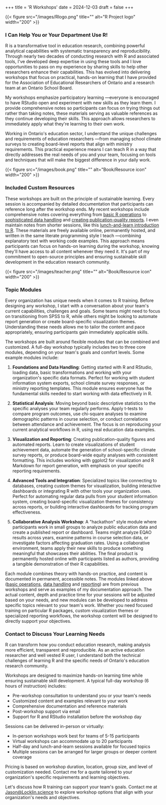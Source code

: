 +++
title = 'R Workshops'
date = 2024-12-03
draft = false
+++

{{< figure src="/images/Rlogo.png" title="" alt="R Project logo" width="200" >}}

### I Can Help You or Your Department Use R!

R is a transformative tool in education research, combining powerful analytical capabilities with systematic transparency and reproducibility. Through nearly two decades of conducting research with R and associated tools, I've developed deep expertise in using these tools and I love opportunities to pass on my experience by sharing skills to help other researchers enhance their capabilities. This has evolved into delivering workshops that focus on practical, hands-on learning that I have provided for the Association of Educational Researchers of Ontario and a research team at an Ontario School Board.

My workshops emphasize participatory learning —everyone is encouraged to have RStudio open and experiment with new skills as they learn them. I provide comprehensive notes so participants can focus on trying things out rather than taking notes, these materials serving as valuable references as they continue developing their skills. This approach allows researchers to immediately apply what they're learning to their own work.

Working in Ontario's education sector, I understand the unique challenges and requirements of education researchers —from managing school climate surveys to creating board-level reports that align with ministry requirements. This practical experience means I can teach R in a way that directly addresses the real needs of you and your team, focusing on tools and techniques that will make the biggest difference in your daily work.


{{< figure src="/images/book.png" title="" alt="Book/Resource icon" width="200" >}}

### Included Custom Resources

These workshops are built on the principle of sustainable learning. Every session is accompanied by detailed documentation that participants can reference long after the workshop ends. My recent workshops include comprehensive notes covering everything from [basic R operations](https://rpubs.com/jasonL/module1) to [sophisticated data handling](https://rpubs.com/jasonL/module2) and [creating publication-quality reports](https://rpubs.com/jasonL/module3). I even maintain notes from shorter sessions, like this [lunch-and-learn introduction to R](https://rpubs.com/jasonL/LandL). These materials are freely available online, permanently hosted, and written in the same literate programming style I teach —combining explanatory text with working code examples. This approach means participants can focus on hands-on learning during the workshop, knowing they'll have access to all content whenever they need it. It's part of my commitment to open-source principles and ensuring sustainable skill development in the education research community.

{{< figure src="/images/teacher.png" title="" alt="Book/Resource icon" width="200" >}}

### Topic Modules

Every organization has unique needs when it comes to R training. Before designing any workshop, I start with a conversation about your team's current capabilities, challenges and goals. Some teams might need to focus on transitioning from SPSS to R, while others might be looking to automate report generation or create board-specific visualization themes. Understanding these needs allows me to tailor the content and pace appropriately, ensuring participants gain immediately applicable skills.

The workshops are built around flexible modules that can be combined and customized. A full-day workshop typically includes two to three core modules, depending on your team's goals and comfort levels. Some example modules include:

1. **Foundations and Data Handling**: Getting started with R and RStudio, loading data, basic transformations and working with your organization's specific data formats. Perfect for working with student information system exports, school climate survey responses, or ministry reporting templates. This module ensures everyone has the fundamental skills needed to start working with data effectively in R.

2. **Statistical Analysis**: Moving beyond basic descriptive statistics to the specific analyses your team regularly performs. Apply t-tests to compare program outcomes, use chi-square analyses to examine demographic patterns in course selection, or conduct correlations between attendance and achievement. The focus is on reproducing your current analytical workflows in R, using real education data examples.

3. **Visualization and Reporting**: Creating publication-quality figures and automated reports. Learn to create visualizations of student achievement data, automate the generation of school-specific climate survey reports, or produce board-wide equity analyses with consistent formatting. This includes working with ggplot2 for visualization and R Markdown for report generation, with emphasis on your specific reporting requirements.

4. **Advanced Tools and Integration**: Specialized topics like connecting to databases, creating custom themes for visualization, building interactive dashboards or integrating R with other tools your organization uses. Perfect for automating regular data pulls from your student information system, creating board-specific visualization themes for consistency across reports, or building interactive dashboards for tracking program effectiveness.

5. **Collaborative Analysis Workshop**: A "hackathon" style module where participants work in small groups to analyze public education data and create a published report or dashboard. Teams might analyze EQAO results across years, examine patterns in course selection data, or investigate factors affecting graduation rates. Using a collaborative environment, teams apply their new skills to produce something meaningful that showcases their abilities. The final product is permanently hosted online with participants listed as authors, providing a tangible demonstration of their R capabilities.

Each module combines theory with hands-on practice, and content is documented in permanent, accessible notes. The modules linked above ([basic operations](https://rpubs.com/jasonL/module1), [data handling](https://rpubs.com/jasonL/module2) and [reporting](https://rpubs.com/jasonL/module3)) are from previous workshops and serve as examples of my documentation approach. The actual content, depth and practice time for your sessions will be adjusted based on your needs, and new modules can be developed to address specific topics relevant to your team's work. Whether you need focused training on particular R packages, custom visualization themes or specialized reporting workflows, the workshop content will be designed to directly support your objectives.

### Contact to Discuss Your Learning Needs

R can transform how you conduct education research, making analysis more efficient, transparent and reproducible. As an active education researcher and well vested R user, I understand both the technical challenges of learning R and the specific needs of Ontario's education research community.

Workshops are designed to maximize hands-on learning time while ensuring sustainable skill development. A typical full-day workshop (6 hours of instruction) includes:
- Pre-workshop consultation to understand you or your team's needs
- Customized content and examples relevant to your work
- Comprehensive documentation and reference materials
- Post-workshop support via email
- Support for R and RStudio installation before the workshop day

Sessions can be delivered in-person or virtually:
- In-person workshops work best for teams of 5-15 participants
- Virtual workshops can accommodate up to 20 participants
- Half-day and lunch-and-learn sessions available for focused topics
- Multiple sessions can be arranged for larger groups or deeper content coverage

Pricing is based on workshop duration, location, group size, and level of customization needed. Contact me for a quote tailored to your organization's specific requirements and learning objectives.

Let's discuss how R training can support your team's goals. Contact me at [Jason@Locklin.science](mailto:Jason@Locklin.science) to explore workshop options that align with your organization's needs and objectives.
